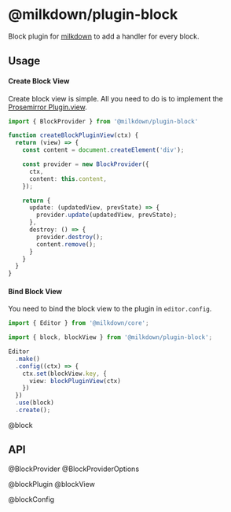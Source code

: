 # @milkdown/plugin-block

Block plugin for [milkdown](https://milkdown.dev/) to add a handler for every block.

## Usage

#### Create Block View

Create block view is simple.
All you need to do is to implement the [Prosemirror Plugin.view](https://prosemirror.net/docs/ref/#state.PluginSpec.view).

```typescript
import { BlockProvider } from '@milkdown/plugin-block'

function createBlockPluginView(ctx) {
  return (view) => {
    const content = document.createElement('div');

    const provider = new BlockProvider({
      ctx,
      content: this.content,
    });

    return {
      update: (updatedView, prevState) => {
        provider.update(updatedView, prevState);
      },
      destroy: () => {
        provider.destroy();
        content.remove();
      }
    }
  }
}
```


#### Bind Block View

You need to bind the block view to the plugin in `editor.config`.

```typescript
import { Editor } from '@milkdown/core';

import { block, blockView } from '@milkdown/plugin-block';

Editor
  .make()
  .config((ctx) => {
    ctx.set(blockView.key, {
      view: blockPluginView(ctx)
    })
  })
  .use(block)
  .create();
```

@block

## API

@BlockProvider
@BlockProviderOptions

@blockPlugin
@blockView

@blockConfig

